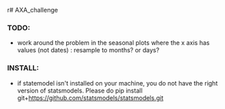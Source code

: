 r# AXA_challenge

### TODO: 

- work around the problem in the seasonal plots where the x axis has values (not dates) : resample to months? or days?


### INSTALL:
- if statemodel isn't installed on your machine, you do not have the right version of statsmodels. Please do
 pip install git+https://github.com/statsmodels/statsmodels.git